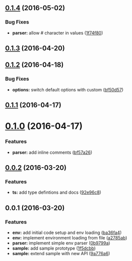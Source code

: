 <a name="0.1.4"></a>
## [0.1.4](https://github.com/MarcScheib/aurelia-environment/compare/0.1.3...v0.1.4) (2016-05-02)


### Bug Fixes

* **parser:** allow # character in values ([1f74f80](https://github.com/MarcScheib/aurelia-environment/commit/1f74f80))



<a name="0.1.3"></a>
## [0.1.3](https://github.com/MarcScheib/aurelia-environment/compare/0.1.2...v0.1.3) (2016-04-20)




<a name="0.1.2"></a>
## [0.1.2](https://github.com/MarcScheib/aurelia-environment/compare/0.1.1...v0.1.2) (2016-04-18)


### Bug Fixes

* **options:** switch default options with custom ([bf50d57](https://github.com/MarcScheib/aurelia-environment/commit/bf50d57))



<a name="0.1.1"></a>
## [0.1.1](https://github.com/MarcScheib/aurelia-environment/compare/0.1.0...v0.1.1) (2016-04-17)




<a name="0.1.0"></a>
# [0.1.0](https://github.com/MarcScheib/aurelia-environment/compare/0.0.2...v0.1.0) (2016-04-17)


### Features

* **parser:** add inline comments ([bf57a26](https://github.com/MarcScheib/aurelia-environment/commit/bf57a26))



<a name="0.0.2"></a>
## [0.0.2](https://github.com/MarcScheib/aurelia-environment/compare/0.0.1...v0.0.2) (2016-03-20)


### Features

* **ts:** add type defintions and docs ([92e96c8](https://github.com/MarcScheib/aurelia-environment/commit/92e96c8))



<a name="0.0.1"></a>
## 0.0.1 (2016-03-20)


### Features

* **env:** add initial code setup and env loading ([ba36fa4](https://github.com/MarcScheib/aurelia-environment/commit/ba36fa4))
* **env:** implement environment loading from file ([a2785ab](https://github.com/MarcScheib/aurelia-environment/commit/a2785ab))
* **parser:** implement simple env parser ([0b9799a](https://github.com/MarcScheib/aurelia-environment/commit/0b9799a))
* **sample:** add sample prototype ([1f5dcbb](https://github.com/MarcScheib/aurelia-environment/commit/1f5dcbb))
* **sample:** extend sample with new API ([9a776a6](https://github.com/MarcScheib/aurelia-environment/commit/9a776a6))



